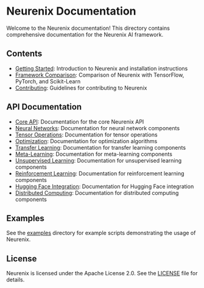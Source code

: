 # Neurenix Documentation

Welcome to the Neurenix documentation! This directory contains comprehensive documentation for the Neurenix AI framework.

## Contents

- [Getting Started](../README.md): Introduction to Neurenix and installation instructions
- [Framework Comparison](FRAMEWORK_COMPARISON.md): Comparison of Neurenix with TensorFlow, PyTorch, and Scikit-Learn
- [Contributing](../CONTRIBUTING.md): Guidelines for contributing to Neurenix

## API Documentation

- [Core API](api/core.md): Documentation for the core Neurenix API
- [Neural Networks](api/nn.md): Documentation for neural network components
- [Tensor Operations](api/tensor.md): Documentation for tensor operations
- [Optimization](api/optim.md): Documentation for optimization algorithms
- [Transfer Learning](api/transfer.md): Documentation for transfer learning components
- [Meta-Learning](api/meta.md): Documentation for meta-learning components
- [Unsupervised Learning](api/unsupervised.md): Documentation for unsupervised learning components
- [Reinforcement Learning](api/rl.md): Documentation for reinforcement learning components
- [Hugging Face Integration](api/huggingface.md): Documentation for Hugging Face integration
- [Distributed Computing](api/distributed.md): Documentation for distributed computing components

## Examples

See the [examples](../examples) directory for example scripts demonstrating the usage of Neurenix.

## License

Neurenix is licensed under the Apache License 2.0. See the [LICENSE](../LICENSE) file for details.
